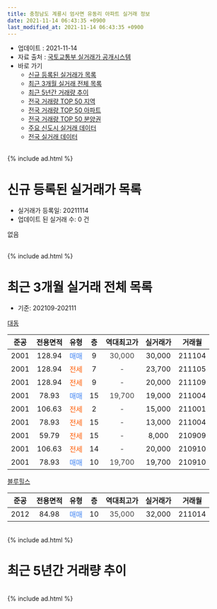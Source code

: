 ```yaml
---
title: 충청남도 계룡시 엄사면 유동리 아파트 실거래 정보
date: 2021-11-14 06:43:35 +0900
last_modified_at: 2021-11-14 06:43:35 +0900
---
```


* 업데이트 : 2021-11-14
* 자료 출처 : [국토교통부 실거래가 공개시스템](http://rt.molit.go.kr)
* 바로 가기
    * [신규 등록된 실거래가 목록](#신규-등록된-실거래가-목록)
    * [최근 3개월 실거래 전체 목록](#최근-3개월-실거래-전체-목록)
    * [최근 5년간 거래량 추이](#최근-5년간-거래량-추이)
    * [전국 거래량 TOP 50 지역](https://inasie.github.io/apt-trade-info/최근-3개월-전국에서-가장-거래가-많이-발생한-지역)
    * [전국 거래량 TOP 50 아파트](https://inasie.github.io/apt-trade-info/최근-3개월-전국에서-가장-거래가-많이-발생한-아파트)
    * [전국 거래량 TOP 50 분양권](https://inasie.github.io/apt-trade-info/최근-3개월-전국에서-가장-거래가-많이-발생한-분양권)
    * [주요 신도시 실거래 데이터](https://inasie.github.io/apt-trade-info/주요-신도시)
    * [전국 실거래 데이터](https://inasie.github.io/apt-trade-info/전국)
<br>
{% include ad.html %}
<br>

# 신규 등록된 실거래가 목록
* 실거래가 등록일: 20211114
* 업데이트 된 실거래 수: 0 건

없음

<br>
{% include ad.html %}
<br>

# 최근 3개월 실거래 전체 목록
* 기준: 202109-202111


[대동](https://search.naver.com/search.naver?query=%EC%B6%A9%EC%B2%AD%EB%82%A8%EB%8F%84+%EA%B3%84%EB%A3%A1%EC%8B%9C+%EC%97%84%EC%82%AC%EB%A9%B4+%EC%9C%A0%EB%8F%99%EB%A6%AC+%EB%8C%80%EB%8F%99)

|준공|전용면적|유형|층|역대최고가|실거래가|거래월|
|:---:|:---:|:---:|:---:|:---:|:---:|:---:|
|2001|128.94|<span style="color:#4285f3">매매</span>|9|<span style="color:#444444">30,000</span>|30,000|211104|
|2001|128.94|<span style="color:#ff5a00">전세</span>|7|<span style="color:#444444">-</span>|23,700|211105|
|2001|128.94|<span style="color:#ff5a00">전세</span>|9|<span style="color:#444444">-</span>|20,000|211109|
|2001|78.93|<span style="color:#4285f3">매매</span>|15|<span style="color:#444444">19,700</span>|19,000|211004|
|2001|106.63|<span style="color:#ff5a00">전세</span>|2|<span style="color:#444444">-</span>|15,000|211001|
|2001|78.93|<span style="color:#ff5a00">전세</span>|15|<span style="color:#444444">-</span>|13,000|211004|
|2001|59.79|<span style="color:#ff5a00">전세</span>|15|<span style="color:#444444">-</span>|8,000|210909|
|2001|106.63|<span style="color:#ff5a00">전세</span>|14|<span style="color:#444444">-</span>|20,000|210910|
|2001|78.93|<span style="color:#4285f3">매매</span>|10|<span style="color:#444444">19,700</span>|19,700|210910|

[블루힐스](https://search.naver.com/search.naver?query=%EC%B6%A9%EC%B2%AD%EB%82%A8%EB%8F%84+%EA%B3%84%EB%A3%A1%EC%8B%9C+%EC%97%84%EC%82%AC%EB%A9%B4+%EC%9C%A0%EB%8F%99%EB%A6%AC+%EB%B8%94%EB%A3%A8%ED%9E%90%EC%8A%A4)

|준공|전용면적|유형|층|역대최고가|실거래가|거래월|
|:---:|:---:|:---:|:---:|:---:|:---:|:---:|
|2012|84.98|<span style="color:#4285f3">매매</span>|10|<span style="color:#444444">35,000</span>|32,000|211014|


<br>
{% include ad.html %}
<br>

# 최근 5년간 거래량 추이


<div style="width:100%;">
    <canvas id="deal_progress" height="200"></canvas>
</div>

<script>
new Chart(document.getElementById("deal_progress"), {
    type: 'line',
    data: {
        labels: ['201611','201612','201701','201702','201703','201704','201705','201706','201707','201708','201709','201710','201711','201712','201801','201802','201803','201804','201805','201806','201807','201808','201809','201810','201811','201812','201901','201902','201903','201904','201905','201906','201907','201908','201909','201910','201911','201912','202001','202002','202003','202004','202005','202006','202007','202008','202009','202010','202011','202012','202101','202102','202103','202104','202105','202106','202107','202108','202109','202110','202111'],
        datasets: [{
            label: '매매',
            pointRadius: 1,
            data: [10, 11, 7, 8, 7, 2, 5, 28, 22, 6, 13, 9, 7, 7, 10, 8, 3, 3, 8, 1, 3, 6, 4, 7, 2, 5, 5, 4, 4, 3, 5, 7, 6, 7, 4, 8, 6, 7, 5, 9, 9, 1, 11, 8, 12, 4, 5, 4, 4, 7, 5, 3, 5, 20, 19, 3, 6, 1, 1, 2, 1],
            borderColor: "rgba(255, 201, 14, 1)",
            backgroundColor: "rgba(255, 201, 14, 0.5)",
            fill: false,
            lineTension: 0
        },{
            label: '전월세',
            pointRadius: 1,
            data: [7, 5, 5, 3, 5, 3, 1, 3, 3, 5, 1, 3, 5, 5, 7, 2, 3, 1, 1, 1, 3, 5, 2, 1, 3, 6, 1, 3, 3, 2, 2, 2, 3, 2, 1, 2, 2, 5, 2, 2, 2, 2, 0, 1, 1, 0, 2, 3, 2, 3, 5, 0, 1, 0, 2, 4, 5, 3, 2, 2, 2],
            borderColor: "rgba(0, 141, 185, 1)",
            backgroundColor: "rgba(0, 141, 185, 0.5)",
            fill: false,
            lineTension: 0
        }
        ]
    },
    options: {
        responsive: true,
        title: {
            display: false
        },
        tooltips: {
            mode: 'index',
            intersect: false
        },
        hover: {
            mode: 'nearest',
            intersect: true
        },
        scales: {
            xAxes: [{
                display: true,
                scaleLabel: {
                    display: true,
                    labelString: '년/월'
                }
            }],
            yAxes: [{
                display: true,
                ticks: {
                    suggestedMin: 0,
                },
                scaleLabel: {
                    display: true,
                    labelString: '실거래 수'
                }
            }]
        }
    }
});

</script>


<br>
{% include ad.html %}
<br>

